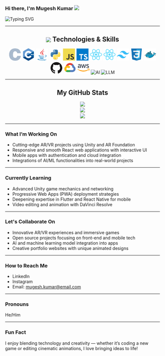 <p align="center">

### Hi there, I'm Mugesh Kumar <img src="https://raw.githubusercontent.com/MartinHeinz/MartinHeinz/master/wave.gif" width="30px">

<img src="https://readme-typing-svg.demolab.com?font=Fira+Code&weight=600&size=22&pause=1000&color=38BDF8&center=true&vCenter=true&width=550&lines=A+passionate+software+developer;Specializing+in+Unity+AR%2FVR+development;React+web+%26+cross-platform+mobile+apps;Crafting+immersive+%26+stunning+experiences" alt="Typing SVG" />

---

<div align="center">

<h2>
  <img align="center" src="https://raw.githubusercontent.com/devicons/devicon/master/icons/code/code-original.svg" width="32"/>
  Technologies & Skills
</h2>
  
<img src="https://raw.githubusercontent.com/devicons/devicon/master/icons/c/c-original.svg" alt="C" width="40"/>
<img src="https://raw.githubusercontent.com/devicons/devicon/master/icons/cplusplus/cplusplus-original.svg" alt="C++" width="40"/>
<img src="https://raw.githubusercontent.com/devicons/devicon/master/icons/java/java-original.svg" alt="Java" width="40"/>
<img src="https://raw.githubusercontent.com/devicons/devicon/master/icons/python/python-original.svg" alt="Python" width="40"/>
<img src="https://raw.githubusercontent.com/devicons/devicon/master/icons/javascript/javascript-original.svg" alt="JavaScript" width="40"/>
<img src="https://raw.githubusercontent.com/devicons/devicon/master/icons/typescript/typescript-original.svg" alt="TypeScript" width="40"/>
<img src="https://raw.githubusercontent.com/devicons/devicon/master/icons/react/react-original.svg" alt="React" width="40"/>
<img src="https://raw.githubusercontent.com/devicons/devicon/master/icons/react/react-original.svg" alt="React Native" width="40"/>
<img src="https://raw.githubusercontent.com/devicons/devicon/master/icons/tailwindcss/tailwindcss-plain.svg" alt="TailwindCSS" width="40"/>
<img src="https://raw.githubusercontent.com/devicons/devicon/master/icons/css3/css3-original.svg" alt="CSS" width="40"/>
<img src="https://raw.githubusercontent.com/devicons/devicon/master/icons/docker/docker-original.svg" alt="Docker" width="40"/>
<img src="https://raw.githubusercontent.com/devicons/devicon/master/icons/github/github-original.svg" alt="GitHub Actions" width="40"/>
<img src="https://raw.githubusercontent.com/devicons/devicon/master/icons/googlecloud/googlecloud-original.svg" alt="GCP" width="40"/>
<img src="https://raw.githubusercontent.com/devicons/devicon/master/icons/amazonwebservices/amazonwebservices-original.svg" alt="AWS" width="40"/>
<img src="https://upload.wikimedia.org/wikipedia/commons/4/4c/Artificial_Intelligence_logo.svg" alt="AI" width="40"/>
<img src="https://upload.wikimedia.org/wikipedia/commons/4/46/ChatGPT_logo.svg" alt="LLM" width="40"/>
</div>

---

<h2 align="center">My GitHub Stats</h2>
<div align="center">
  <img src="https://github-readme-stats.vercel.app/api?username=Mugeshkumar-2005&theme=tokyonight&hide_border=false&include_all_commits=true&count_private=true"/><br/>
  <img src="https://github-readme-streak-stats.herokuapp.com/?user=Mugeshkumar-2005&theme=tokyonight&hide_border=false"/><br/>
  <img src="https://github-readme-stats.vercel.app/api/top-langs/?username=Mugeshkumar-2005&theme=tokyonight&hide_border=false&include_all_commits=true&count_private=true&layout=compact"/>
</div>

---

### What I’m Working On

- Cutting-edge AR/VR projects using Unity and AR Foundation  
- Responsive and smooth React web applications with interactive UI  
- Mobile apps with authentication and cloud integration  
- Integrations of AI/ML functionalities into real-world projects

---

### Currently Learning

- Advanced Unity game mechanics and networking  
- Progressive Web Apps (PWA) deployment strategies  
- Deepening expertise in Flutter and React Native for mobile  
- Video editing and animation with DaVinci Resolve

---

### Let's Collaborate On

- Innovative AR/VR experiences and immersive games  
- Open source projects focusing on front-end and mobile tech  
- AI and machine learning model integration into apps  
- Creative portfolio websites with unique animated designs

---

### How to Reach Me

- LinkedIn  
- Instagram  
- Email: mugesh.kumar@email.com  

---

### Pronouns

He/Him

---

### Fun Fact

I enjoy blending technology and creativity — whether it’s coding a new game or editing cinematic animations, I love bringing ideas to life!

</p>
